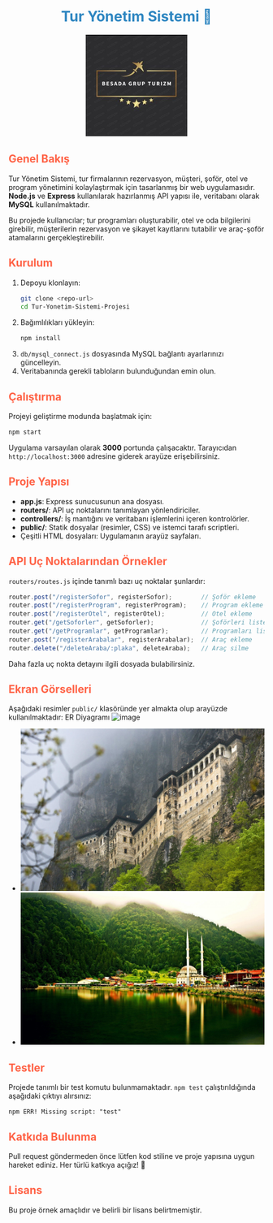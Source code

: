 <h1 style="color:#2E86C1;text-align:center;">Tur Yönetim Sistemi 🚐</h1>

<p align="center">
  <img src="public/logo.jpg" alt="Proje Logosu" width="200"/>
</p>

## <span style="color:#ff6347">Genel Bakış</span>

Tur Yönetim Sistemi, tur firmalarının rezervasyon, müşteri, şoför, otel ve program yönetimini kolaylaştırmak için tasarlanmış bir web uygulamasıdır. **Node.js** ve **Express** kullanılarak hazırlanmış API yapısı ile, veritabanı olarak **MySQL** kullanılmaktadır.

Bu projede kullanıcılar; tur programları oluşturabilir, otel ve oda bilgilerini girebilir, müşterilerin rezervasyon ve şikayet kayıtlarını tutabilir ve araç-şoför atamalarını gerçekleştirebilir.

## <span style="color:#ff6347">Kurulum</span>

1. Depoyu klonlayın:
   ```bash
   git clone <repo-url>
   cd Tur-Yonetim-Sistemi-Projesi
   ```
2. Bağımlılıkları yükleyin:
   ```bash
   npm install
   ```
3. `db/mysql_connect.js` dosyasında MySQL bağlantı ayarlarınızı güncelleyin.
4. Veritabanında gerekli tabloların bulunduğundan emin olun.

## <span style="color:#ff6347">Çalıştırma</span>

Projeyi geliştirme modunda başlatmak için:
```bash
npm start
```
Uygulama varsayılan olarak **3000** portunda çalışacaktır. Tarayıcıdan `http://localhost:3000` adresine giderek arayüze erişebilirsiniz.

## <span style="color:#ff6347">Proje Yapısı</span>

- **app.js**: Express sunucusunun ana dosyası.
- **routers/**: API uç noktalarını tanımlayan yönlendiriciler.
- **controllers/**: İş mantığını ve veritabanı işlemlerini içeren kontrolörler.
- **public/**: Statik dosyalar (resimler, CSS) ve istemci tarafı scriptleri.
- Çeşitli HTML dosyaları: Uygulamanın arayüz sayfaları.

## <span style="color:#ff6347">API Uç Noktalarından Örnekler</span>

`routers/routes.js` içinde tanımlı bazı uç noktalar şunlardır:
```javascript
router.post("/registerSofor", registerSofor);        // Şoför ekleme
router.post("/registerProgram", registerProgram);    // Program ekleme
router.post("/registerOtel", registerOtel);          // Otel ekleme
router.get("/getSoforler", getSoforler);             // Şoförleri listeleme
router.get("/getProgramlar", getProgramlar);         // Programları listeleme
router.post("/registerArabalar", registerArabalar);  // Araç ekleme
router.delete("/deleteAraba/:plaka", deleteAraba);   // Araç silme
```
Daha fazla uç nokta detayını ilgili dosyada bulabilirsiniz.

## <span style="color:#ff6347">Ekran Görselleri</span>

Aşağıdaki resimler `public/` klasöründe yer almakta olup arayüzde kullanılmaktadır:
ER Diyagramı
<img width="887" height="563" alt="image" src="https://github.com/user-attachments/assets/dadce7df-0494-446f-9584-a91514982acf" />
- ![Sumela](public/sumela.jpg)
- ![Uzungöl](public/uzungol.jpg)

## <span style="color:#ff6347">Testler</span>

Projede tanımlı bir test komutu bulunmamaktadır. `npm test` çalıştırıldığında aşağıdaki çıktıyı alırsınız:
```
npm ERR! Missing script: "test"
```

## <span style="color:#ff6347">Katkıda Bulunma</span>

Pull request göndermeden önce lütfen kod stiline ve proje yapısına uygun hareket ediniz. Her türlü katkıya açığız! 🙌

## <span style="color:#ff6347">Lisans</span>

Bu proje örnek amaçlıdır ve belirli bir lisans belirtmemiştir.
